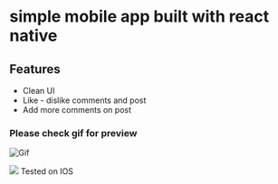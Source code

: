 # simple mobile app built with react native 

## Features
- Clean UI
- Like - dislike comments and post
- Add more comments on post

### Please check gif for preview

![Gif](https://i.imgur.com/qt2BRyT.gif)

![](https://i.imgur.com/oqyUSSu.png)
Tested on IOS
